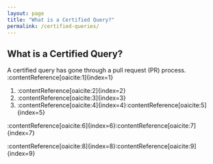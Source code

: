 ```yaml
---
layout: page
title: "What is a Certified Query?"
permalink: /certified-queries/
---
```


## What is a Certified Query?

A certified query has gone through a pull request (PR) process.&#8203;:contentReference[oaicite:1]{index=1}

1. :contentReference[oaicite:2]{index=2}
2. :contentReference[oaicite:3]{index=3}
3. :contentReference[oaicite:4]{index=4}&#8203;:contentReference[oaicite:5]{index=5}

:contentReference[oaicite:6]{index=6}&#8203;:contentReference[oaicite:7]{index=7}

:contentReference[oaicite:8]{index=8}&#8203;:contentReference[oaicite:9]{index=9}
